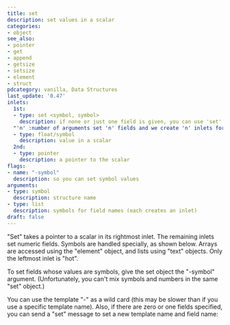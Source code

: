 ```yaml
---
title: set
description: set values in a scalar
categories:
- object
see_also: 
- pointer
- get
- append
- getsize
- setsize
- element
- struct
pdcategory: vanilla, Data Structures
last_update: '0.47'
inlets:
  1st:
  - type: set <symbol, symbol>
    description: if none or just one field is given, you can use 'set' to set struct name and field
  "'n' :number of arguments set 'n' fields and we create 'n' inlets for them.":
  - type: float/symbol
    description: value in a scalar
  2nd:
  - type: pointer
    description: a pointer to the scalar
flags:
- name:	"-symbol"
  description: so you can set symbol values
arguments:
- type: symbol
  description: structure name
- type: list
  description: symbols for field names (each creates an inlet)
draft: false
---
```

"Set" takes a pointer to a scalar in its rightmost inlet. The remaining inlets set numeric fields. Symbols are handled specially, as shown below. Arrays are accessed using the "element" object, and lists using "text" objects. Only the leftmost inlet is "hot".

To set fields whose values are symbols, give the set object the "-symbol" argument. (Unfortunately, you can't mix symbols and numbers in the same "set" object.)

You can use the template "-" as a wild card (this may be slower than if you use a specific template name). Also, if there are zero or one fields specified, you can send a "set" message to set a new template name and field name:
